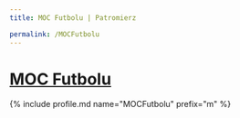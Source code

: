 ```yaml
---
title: MOC Futbolu | Patromierz

permalink: /MOCFutbolu
---
```


# [MOC Futbolu](https://patronite.pl/MOCFutbolu)

{% include profile.md name="MOCFutbolu" prefix="m" %}

